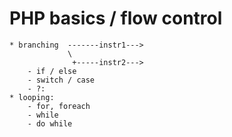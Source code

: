 


# PHP basics / flow control 

    * branching  -------instr1--->
                 \
                  +-----instr2--->
        - if / else
        - switch / case
        - ?:
    * looping:
        - for, foreach
        - while
        - do while



